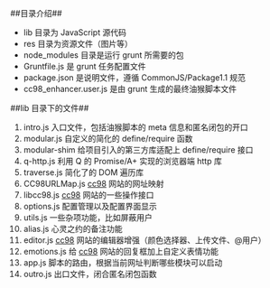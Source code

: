 ##目录介绍##

- lib 目录为 JavaScript 源代码
- res 目录为资源文件（图片等）
- node\_modules 目录是运行 grunt 所需要的包
- Gruntfile.js 是 grunt 任务配置文件
- package.json 是说明文件，遵循 CommonJS/Package1.1 规范
- cc98\_enhancer.user.js 是由 grunt 生成的最终油猴脚本文件

##lib 目录下的文件##

1. intro.js 入口文件，包括油猴脚本的 meta 信息和匿名闭包的开口
2. modular.js 自定义的简化的 define/require 函数
3. modular-shim 给项目引入的第三方库适配上 define/require 接口
4. q-http.js 利用 Q 的 Promise/A+ 实现的浏览器端 http 库
5. traverse.js 简化了的 DOM 遍历库
6. CC98URLMap.js [cc98](1) 网站的网址映射
7. libcc98.js [cc98](1) 网站的一些操作接口
8. options.js 配置管理以及配置界面显示
9. utils.js 一些杂项功能，比如屏蔽用户
10. alias.js 心灵之约的备注功能
11. editor.js [cc98](1) 网站的编辑器增强（颜色选择器、上传文件、@用户）
12. emotions.js 给 [cc98](1) 网站的回复框加上自定义表情功能
13. app.js 脚本的路由，根据当前网址判断哪些模块可以启动
14. outro.js 出口文件，闭合匿名闭包函数

[1]: <http://www.cc98.org/>
